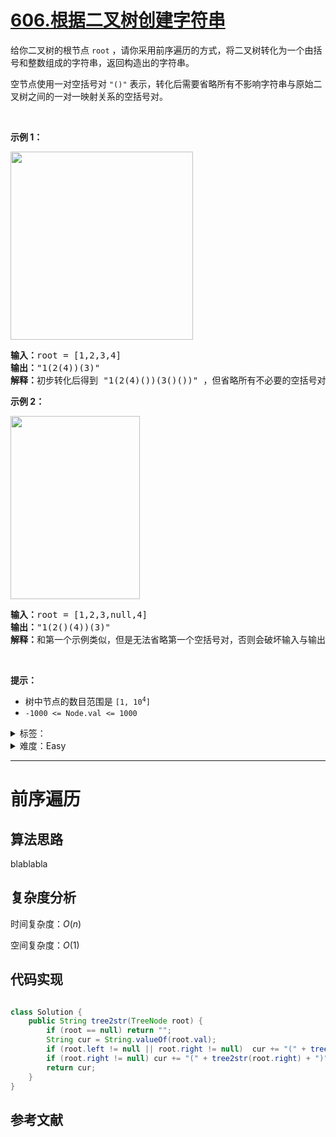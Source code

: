# [606.根据二叉树创建字符串](https://leetcode.cn/problems/construct-string-from-binary-tree/)

<p>给你二叉树的根节点 <code>root</code> ，请你采用前序遍历的方式，将二叉树转化为一个由括号和整数组成的字符串，返回构造出的字符串。</p>

<p>空节点使用一对空括号对 <code>"()"</code> 表示，转化后需要省略所有不影响字符串与原始二叉树之间的一对一映射关系的空括号对。</p>

<div class="original__bRMd">
<div>
<p>&nbsp;</p>

<p><strong>示例 1：</strong></p>
<img alt="" src="https://assets.leetcode.com/uploads/2021/05/03/cons1-tree.jpg" style="width: 292px; height: 301px;" />
<pre>
<strong>输入：</strong>root = [1,2,3,4]
<strong>输出：</strong>"1(2(4))(3)"
<strong>解释：</strong>初步转化后得到 "1(2(4)())(3()())" ，但省略所有不必要的空括号对后，字符串应该是"1(2(4))(3)" 。
</pre>

<p><strong>示例 2：</strong></p>
<img alt="" src="https://assets.leetcode.com/uploads/2021/05/03/cons2-tree.jpg" style="width: 207px; height: 293px;" />
<pre>
<strong>输入：</strong>root = [1,2,3,null,4]
<strong>输出：</strong>"1(2()(4))(3)"
<strong>解释：</strong>和第一个示例类似，但是无法省略第一个空括号对，否则会破坏输入与输出一一映射的关系。</pre>

<p>&nbsp;</p>

<p><strong>提示：</strong></p>

<ul>
	<li>树中节点的数目范围是 <code>[1, 10<sup>4</sup>]</code></li>
	<li><code>-1000 &lt;= Node.val &lt;= 1000</code></li>
</ul>
</div>
</div>

<details>
<summary>标签：</summary>
['树', '深度优先搜索', '字符串', '二叉树']
</details>

<details>
<summary>难度：Easy</summary>
喜欢：351
</details>

---

# 前序遍历

## 算法思路

blablabla

## 复杂度分析

时间复杂度：$O(n)$

空间复杂度：$O(1)$

## 代码实现

```cpp []

```

```java []
class Solution {
    public String tree2str(TreeNode root) {
        if (root == null) return "";
        String cur = String.valueOf(root.val);
        if (root.left != null || root.right != null)  cur += "(" + tree2str(root.left) + ")";
        if (root.right != null) cur += "(" + tree2str(root.right) + ")";
        return cur;
    }
}
```

## 参考文献
